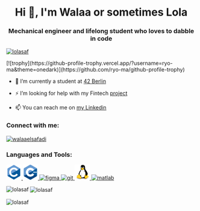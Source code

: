 <h1 align="center">Hi 👋, I'm Walaa or sometimes Lola</h1>
<h3 align="center">Mechanical engineer and lifelong student who loves to dabble in code</h3>

<p align="left"> <a href="https://github.com/ryo-ma/github-profile-trophy"><img src="https://github-profile-trophy.vercel.app/?username=lolasaf" alt="lolasaf" /></a> </p>
[![trophy](https://github-profile-trophy.vercel.app/?username=ryo-ma&theme=onedark)](https://github.com/ryo-ma/github-profile-trophy)

- 🔭 I’m currently a student at [42 Berlin](https://42berlin.de/)

- ⚡ I’m looking for help with my Fintech [project](https://www.tapp.ae/)

- 📫 You can reach me on [my Linkedin](https://www.linkedin.com/in/walaaelsafadi/)

<h3 align="left">Connect with me:</h3>
<p align="left">
<a href="https://linkedin.com/in/walaaelsafadi" target="blank"><img align="center" src="https://raw.githubusercontent.com/rahuldkjain/github-profile-readme-generator/master/src/images/icons/Social/linked-in-alt.svg" alt="walaaelsafadi" height="30" width="40" /></a>
</p>

<h3 align="left">Languages and Tools:</h3>
<p align="left"> <a href="https://www.cprogramming.com/" target="_blank" rel="noreferrer"> <img src="https://raw.githubusercontent.com/devicons/devicon/master/icons/c/c-original.svg" alt="c" width="40" height="40"/> </a> <a href="https://www.w3schools.com/cpp/" target="_blank" rel="noreferrer"> <img src="https://raw.githubusercontent.com/devicons/devicon/master/icons/cplusplus/cplusplus-original.svg" alt="cplusplus" width="40" height="40"/> </a> <a href="https://www.figma.com/" target="_blank" rel="noreferrer"> <img src="https://www.vectorlogo.zone/logos/figma/figma-icon.svg" alt="figma" width="40" height="40"/> </a> <a href="https://git-scm.com/" target="_blank" rel="noreferrer"> <img src="https://www.vectorlogo.zone/logos/git-scm/git-scm-icon.svg" alt="git" width="40" height="40"/> </a> <a href="https://www.linux.org/" target="_blank" rel="noreferrer"> <img src="https://raw.githubusercontent.com/devicons/devicon/master/icons/linux/linux-original.svg" alt="linux" width="40" height="40"/> </a> <a href="https://www.mathworks.com/" target="_blank" rel="noreferrer"> <img src="https://upload.wikimedia.org/wikipedia/commons/2/21/Matlab_Logo.png" alt="matlab" width="40" height="40"/> </a> </p>

<p><img align="left" src="https://github-readme-stats.vercel.app/api/top-langs?username=lolasaf&show_icons=true&locale=en&layout=compact" alt="lolasaf" /></p>

<p>&nbsp;<img align="center" src="https://github-readme-stats.vercel.app/api?username=lolasaf&show_icons=true&locale=en" alt="lolasaf" /></p>

<p><img align="center" src="https://github-readme-streak-stats.herokuapp.com/?user=lolasaf&" alt="lolasaf" /></p>
